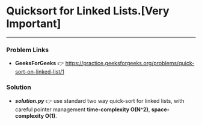 # Quicksort for Linked Lists.[Very Important]

---

### Problem Links
- **__GeeksForGeeks__** :point_right: https://practice.geeksforgeeks.org/problems/quick-sort-on-linked-list/1

### Solution
- **_solution.py_** :point_right: use standard two way quick-sort for linked lists, with careful pointer management **time-complexity O(N^2)**, **space-complexity O(1)**.
